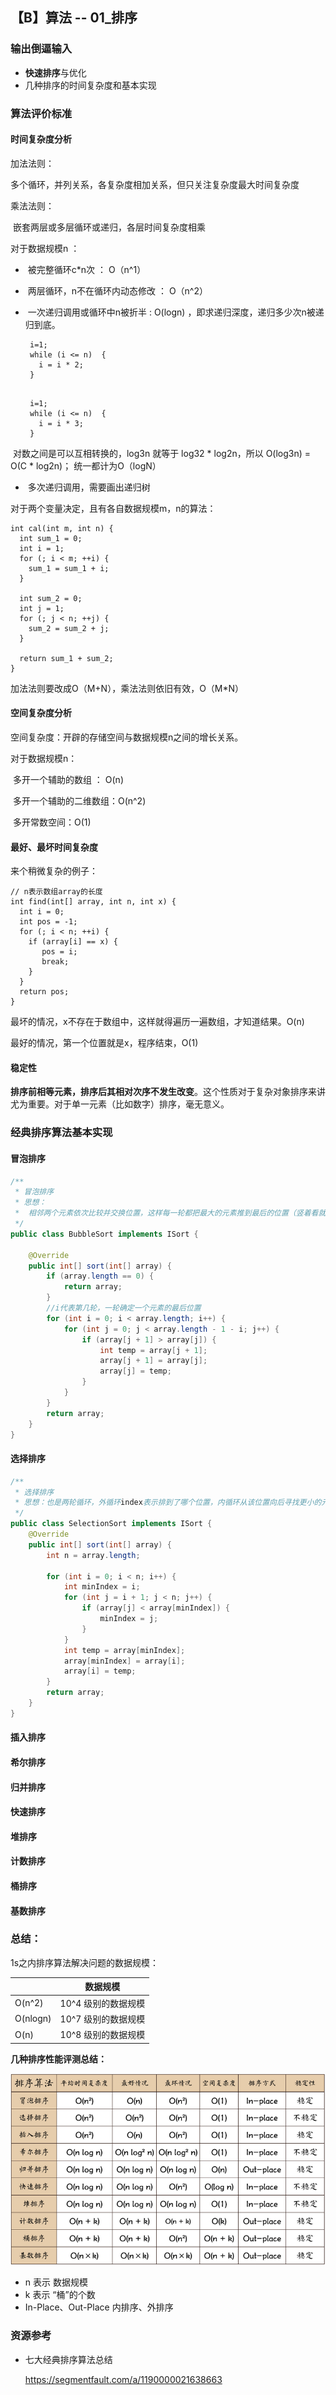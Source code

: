 ## 【B】算法 -- 01_排序



### 输出倒逼输入

- **快速排序**与优化
- 几种排序的时间复杂度和基本实现





### 算法评价标准

#### 时间复杂度分析

加法法则：

​	多个循环，并列关系，各复杂度相加关系，但只关注复杂度最大时间复杂度



乘法法则：

​	嵌套两层或多层循环或递归，各层时间复杂度相乘



对于数据规模n ：

- ​	被完整循环c*n次 ： O（n^1）


- ​	两层循环，n不在循环内动态修改 ： O（n^2）


- ​	一次递归调用或循环中n被折半 :    O(logn) ，即求递归深度，递归多少次n被递归到底。

  ```
   i=1;
   while (i <= n)  {
     i = i * 2;
   }
  ```

  ```
  
   i=1;
   while (i <= n)  {
     i = i * 3;
   }
  ```

  

​		对数之间是可以互相转换的，log3n 就等于 log32 * log2n，所以 O(log3n) = O(C * log2n)； 统一都计为O（logN）

- ​	多次递归调用，需要画出递归树




对于两个变量决定，且有各自数据规模m，n的算法：

```
int cal(int m, int n) {
  int sum_1 = 0;
  int i = 1;
  for (; i < m; ++i) {
    sum_1 = sum_1 + i;
  }

  int sum_2 = 0;
  int j = 1;
  for (; j < n; ++j) {
    sum_2 = sum_2 + j;
  }

  return sum_1 + sum_2;
}
```



加法法则要改成O（M+N），乘法法则依旧有效，O（M*N）





#### 空间复杂度分析

空间复杂度：开辟的存储空间与数据规模n之间的增长关系。



对于数据规模n：

​	多开一个辅助的数组 ： O(n)

​	多开一个辅助的二维数组：O(n^2)

​	多开常数空间：O(1)





#### 最好、最坏时间复杂度

来个稍微复杂的例子：

```
// n表示数组array的长度
int find(int[] array, int n, int x) {
  int i = 0;
  int pos = -1;
  for (; i < n; ++i) {
    if (array[i] == x) {
       pos = i;
       break;
    }
  }
  return pos;
}
```

最坏的情况，x不存在于数组中，这样就得遍历一遍数组，才知道结果。O(n)

最好的情况，第一个位置就是x，程序结束，O(1)






#### 稳定性

**排序前相等元素，排序后其相对次序不发生改变**。这个性质对于复杂对象排序来讲尤为重要。对于单一元素（比如数字）排序，毫无意义。











### 经典排序算法基本实现



#### 冒泡排序

```java
/**
 * 冒泡排序
 * 思想：
 *  相邻两个元素依次比较并交换位置，这样每一轮都把最大的元素推到最后的位置（竖着看就是最上边的位置，故称为冒泡）
 */
public class BubbleSort implements ISort {

    @Override
    public int[] sort(int[] array) {
        if (array.length == 0) {
            return array;
        }
        //i代表第几轮，一轮确定一个元素的最后位置
        for (int i = 0; i < array.length; i++) {
            for (int j = 0; j < array.length - 1 - i; j++) {
                if (array[j + 1] > array[j]) {
                    int temp = array[j + 1];
                    array[j + 1] = array[j];
                    array[j] = temp;
                }
            }
        }
        return array;
    }
}
```





#### 选择排序

```java
/**
 * 选择排序
 * 思想：也是两轮循环，外循环index表示排到了哪个位置，内循环从该位置向后寻找更小的元素，并记录其下标，最后交换两元素交换位置
 */
public class SelectionSort implements ISort {
    @Override
    public int[] sort(int[] array) {
        int n = array.length;

        for (int i = 0; i < n; i++) {
            int minIndex = i;
            for (int j = i + 1; j < n; j++) {
                if (array[j] < array[minIndex]) {
                    minIndex = j;
                }
            }
            int temp = array[minIndex];
            array[minIndex] = array[i];
            array[i] = temp;
        }
        return array;
    }
}
```







#### 插入排序







#### 希尔排序





#### 归并排序













#### 快速排序





















#### 堆排序







#### 计数排序







#### 桶排序







#### 基数排序



































### 总结：

1s之内排序算法解决问题的数据规模：

|          | 数据规模            |
| -------- | ------------------- |
| O(n^2)   | 10^4 级别的数据规模 |
| O(nlogn) | 10^7 级别的数据规模 |
| O(n)     | 10^8 级别的数据规模 |



**几种排序性能评测总结：**

![排序算法分析.jpeg](.\images\bVbCXi7)

- n 表示 数据规模
- k 表示 “桶”的个数
- In-Place、Out-Place 内排序、外排序







### 资源参考

- 七大经典排序算法总结

  https://segmentfault.com/a/1190000021638663











 

